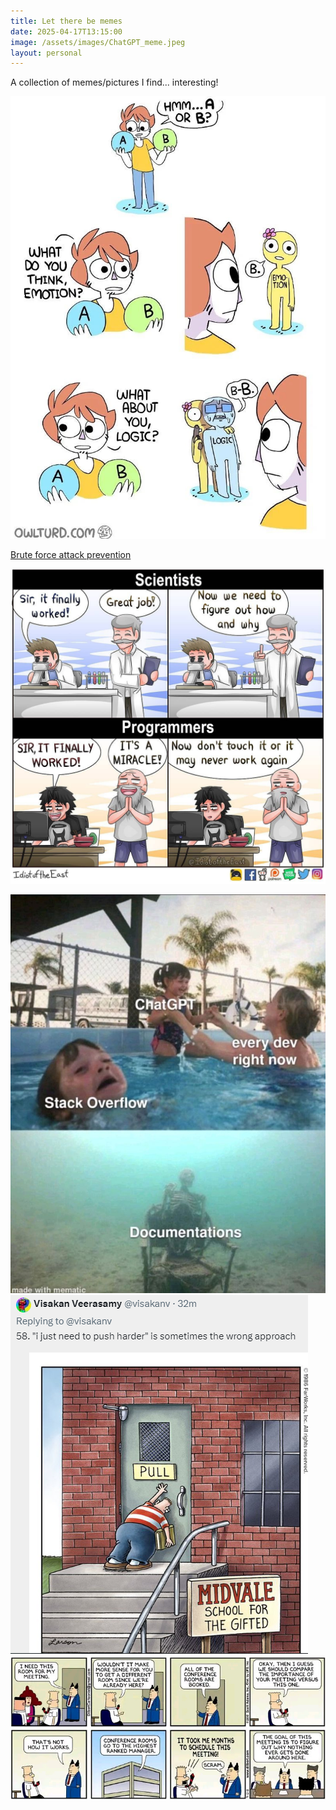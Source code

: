 ```yaml
---
title: Let there be memes
date: 2025-04-17T13:15:00
image: /assets/images/ChatGPT_meme.jpeg
layout: personal
---
```

A collection of memes/pictures I find... interesting!

![Emotions vs logic](/assets/images/EmotionvsLogic.jpeg "Emotions vs logic")

[Brute force attack prevention](/assets/images/Brute%20force%20attack%20meme.png "Brute force attack prevention")

![Programmers vs scientists](/assets/images/dontTouchitMeme.jpg "Programmers vs scientists")

![Forgotten documentation](/assets/images/ChatGPT_meme.jpeg "Forgotten documentation")![Midvale school for gifted](/assets/images/justNeedToPush.png "Midvale school for gifted")![Dilbert meeting about why nothing works](/assets/images/1709511653400.jpg "Dilbert meeting about why nothing works")
